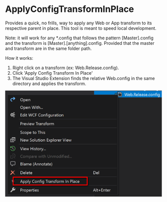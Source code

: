 # ApplyConfigTransformInPlace

Provides a quick, no frills, way to apply any Web or App transform to its respective parent in place.  This tool is meant to speed local development.

Note: it will work for any *.config that follows the pattern [Master].config and the transform is [Master].[anything].config.  Provided that the master and transform are in the same folder path.

How it works:
1. Right click on a transform (ex: Web.Release.config).
2. Click 'Apply Config Transform In Place'
3.  The Visual Studio Extension finds the relative Web.config in the same directory and applies the transform.

![alt text](./ReadMeResources/ApplyTransformInPlace1.png)
